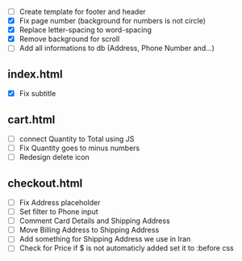 - [ ] Create template for footer and header
- [x] Fix page number (background for numbers is not circle)
- [x] Replace letter-spacing to word-spacing
- [x] Remove background for scroll
- [ ] Add all informations to db (Address, Phone Number and...)

## index.html
- [x] Fix subtitle 

## cart.html
- [ ] connect Quantity to Total using JS
- [ ] Fix Quantity goes to minus numbers
- [ ] Redesign delete icon

## checkout.html
- [ ] Fix Address placeholder
- [ ] Set filter to Phone input
- [ ] Comment Card Details and Shipping Address
- [ ] Move Billing Address to Shipping Address
- [ ] Add something for Shipping Address we use in Iran
- [ ] Check for Price if $ is not automaticly added set it to :before css